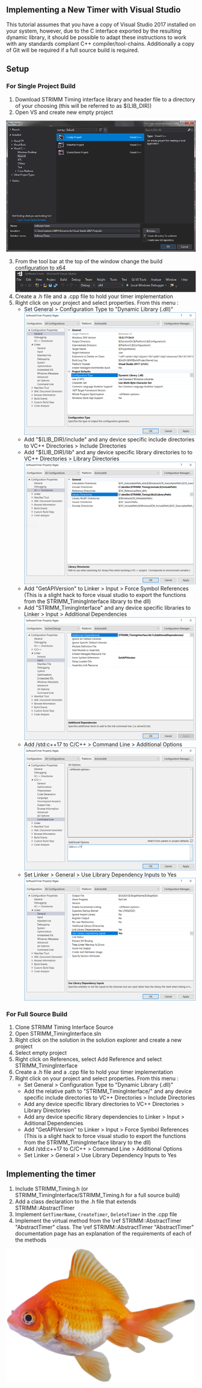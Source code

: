 Implementing a New Timer with Visual Studio
-------------------------------------------

This tutorial assumes that you have a copy of Visual Studio 2017 installed on your system, however, due to the C interface exported by the resulting dynamic library, it should be possible to adapt these instructions to work with any standards compliant C++ compiler/tool-chains. Additionally a copy of Git will be required if a full source build is required.

## Setup

### For Single Project Build

1. Download STRIMM Timing interface library and header file to a directory of your choosing (this will be referred to as $(LIB_DIR))
2. Open VS and create new empty project

![New Empty Project Dialogue](docImages/NewEmptyProject.png)

3. From the tool bar at the top of the window change the build configuration to x64
![x64 Build Config](docImages/x64.png)
4. Create a .h file and a .cpp file to hold your timer implementation 
5. Right click on your project and select properties. From this menu :
    * Set General > Configuration Type to "Dynamic Library (.dll)"
    ![Produce DLL](docImages/ConfigDLL.png)
    * Add "$(LIB_DIR)/include" and any device specific include directories to VC++ Directories > Include Directories 
    * Add "$(LIB_DIR)/lib" and any device specific library directories to to VC++ Directories > Library Directories ![Additional Directories](docImages/directories.png)
    * Add "GetAPIVersion" to Linker > Input > Force Symbol References (This is a slight hack to force visual studio to export the functions from the STRIMM_TimingInterface library to the dll)
    * Add "STRIMM_TimingInterface" and any device specific libraries to Linker > Input > Additional Dependencies ![Additional Dependencies](docImages/AdditionalDependencies.png)
    * Add /std:c++17 to C/C++ > Command Line > Additional Options 
    ![Enable C++ 17](docImages/c++17.png)
    * Set Linker > General > Use Library Dependency Inputs to Yes
    ![Export Functions From Static Library](docImages/LibraryDependencyInputs.png)


### For Full Source Build

1. Clone STRIMM Timing Interface Source
2. Open STRIMM_TimingInterface.sln
3. Right click on the solution in the solution explorer and create a new project
4. Select empty project
5. Right click on References, select Add Reference and select STRIMM_TimingInterface
6. Create a .h file and a .cpp file to hold your timer implementation 
7. Right click on your project and select properties. From this menu :
    * Set General > Configuration Type to "Dynamic Library (.dll)"
    * Add the relative path to "STRIMM_TimingInterface/" and any device specific include directories to VC++ Directories > Include Directories
    * Add any device specific library directories to VC++ Directories > Library Directories
    * Add any device specific library dependencies to Linker > Input > Aditional Dependencies
    * Add "GetAPIVersion" to Linker > Input > Force Symbol References (This is a slight hack to force visual studio to export the functions from the STRIMM_TimingInterface library to the dll)
    * Add /std:c++17 to C/C++ > Command Line > Additional Options 
    * Set Linker > General > Use Library Dependency Inputs to Yes

## Implementing the timer
1. Include STRIMM_Timing.h (or STRIMM_TimingInterface/STRIMM_Timing.h for a full source build)
2. Add a class declaration to the .h file that extends STRIMM::AbstractTimer
3. Implement `GetTimerName`, `CreateTimer`, `DeleteTimer` in the .cpp file
4. Implement the virtual method from the \ref STRIMM::AbstractTimer "AbstractTimer" class. The \ref STRIMM::AbstractTimer "AbstractTimer" documentation page has an explanation of the requirements of each of the methods



![fish](docImages/fish.png)